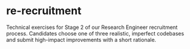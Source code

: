 # re-recruitment
Technical exercises for Stage 2 of our Research Engineer recruitment process. Candidates choose one of three realistic, imperfect codebases and submit high-impact improvements with a short rationale.
